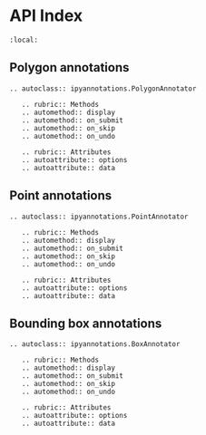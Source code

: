 # API Index

```{contents}
:local:
```

## Polygon annotations

```{eval-rst}
.. autoclass:: ipyannotations.PolygonAnnotator

   .. rubric:: Methods
   .. automethod:: display
   .. automethod:: on_submit
   .. automethod:: on_skip
   .. automethod:: on_undo

   .. rubric:: Attributes
   .. autoattribute:: options
   .. autoattribute:: data
```

## Point annotations

```{eval-rst}
.. autoclass:: ipyannotations.PointAnnotator

   .. rubric:: Methods
   .. automethod:: display
   .. automethod:: on_submit
   .. automethod:: on_skip
   .. automethod:: on_undo

   .. rubric:: Attributes
   .. autoattribute:: options
   .. autoattribute:: data
```

## Bounding box annotations

```{eval-rst}
.. autoclass:: ipyannotations.BoxAnnotator

   .. rubric:: Methods
   .. automethod:: display
   .. automethod:: on_submit
   .. automethod:: on_skip
   .. automethod:: on_undo

   .. rubric:: Attributes
   .. autoattribute:: options
   .. autoattribute:: data
```
